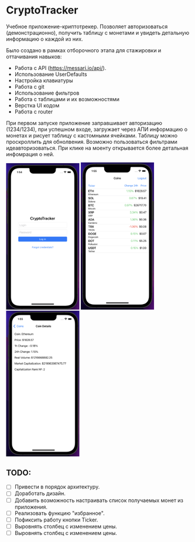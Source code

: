 # CryptoTracker

Учебное приложение-криптотрекер. Позволяет авторизоваться (демонстрационно), получить таблицу с монетами и увидеть детальную информацию о каждой из них. 

Было создано в рамках отборочного этапа для стажировки и оттачивания навыков: 

- Работа с API (https://messari.io/api/).
- Использование UserDefaults
- Настройка клавиатуры
- Работа с git
- Использование фильтров
- Работа с таблицами и их возможностями
- Верстка UI кодом
- Работа с router

При первом запуске приложение заправшивает авторизацию (1234/1234), при успешном входе, загружает через АПИ информацию о монетах и рисует таблицу с кастомными ячейками. Таблицу можно проскроллить для обнолвения. Возможно пользоваться фильтрами идеавторизоваться. При клике на моенту открывается более детальная инфомрация о ней. 

<p float="left">
    <img src="assets/loginvc.png" alt="drawing" width="200" />
    <img src="assets/tablevc.png" alt="drawing" width="200" />
    <img src="assets/detailvc.png" alt="drawing" width="200" />
</p>



## TODO:
- [ ] Привести в порядок архитектуру.
- [ ] Доработать дизайн.
- [ ] Добавить возможность настраивать список получаемых монет из приложения.
- [ ] Реализовать функцию "избранное".
- [ ] Пофиксить работу кнопки Ticker.
- [ ] Выровнять столбец с изменением цены.
- [ ] Выровнять столбец с изменением цены.
